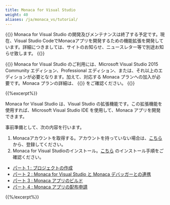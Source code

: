 ```yaml
---
title: Monaca for Visual Studio
weight: 40
aliases: /ja/monaca_vs/tutorial/
---
```


{{<warning>}}
    Monaca for Visual Studio の開発及びメンテナンスは終了する予定です。現在、Visual Studio CodeでMonacaアプリを開発するための機能拡張を開発しています。詳細につきましては、サイトのお知らせ、ニュースレター等で別途お知らせ致します。
{{</warning>}}

{{<note>}}
    Monaca for Visual Studio のご利用には、Microsoft Visual Studio 2015 Community エディション、Professional
エディション、または、それ以上のエディションが必要となります。加えて、対応する Monaca プランへの加入が必要です。Monaca
プランの詳細は、 {{<link href="https://ja.monaca.io/pricing.html" title="こちら">}} をご確認ください。
{{</note>}}

{{%excerpt%}}

Monaca for Visual Studio は、Visual Studio
の拡張機能です。この拡張機能を使用すれば、Microsoft Visual Studio IDE
を使用して、Monaca アプリを開発できます。

事前準備として、次の内容を行います。

1. Monacaアカウントを取得する。アカウントを持っていない場合は、[こちら](https://monaca.mobi/ja/register/start) から、登録してください。
2. Monaca for Visual Studioのインストール。[こちら](/ja/products_guide/monaca_vs/overview/#monaca-for-visual-studio-のインストール) のインストール手順をご確認ください。

- [パート 1 : プロジェクトの作成](/ja/tutorials/monaca_vs/starting_project)
- [パート 2 : Monaca for Visual Studio と Monaca デバッガーとの連携](/ja/tutorials/monaca_vs/testing_debugging)
- [パート 3 : Monaca アプリのビルド](/ja/tutorials/monaca_vs/building_app)
- [パート 4 : Monaca アプリの配布申請](/ja/tutorials/monaca_vs/publishing_app)

{{%/excerpt%}}